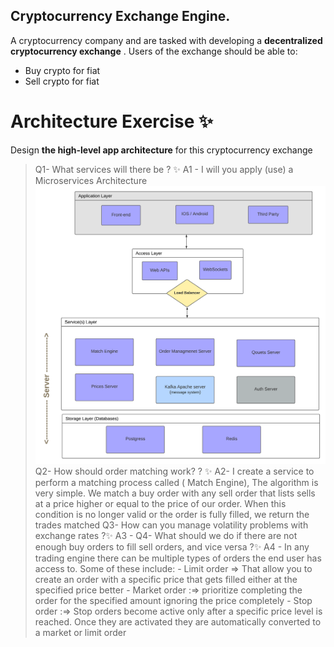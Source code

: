 ## Cryptocurrency Exchange Engine.
A cryptocurrency company and are tasked with developing a **decentralized cryptocurrency exchange** .
Users of the exchange should be able to:
- Buy crypto for fiat
- Sell crypto for fiat

# Architecture Exercise ✨
Design **the high-level app architecture** for this cryptocurrency exchange
> Q1- What services will there be ? ✨
   A1 - I will you apply (use) a Microservices Architecture
    <img src="https://github.com/mohamedlotfe/Cryptocurrency-Exchange-Server/blob/main/cryptocurrency%20exchange%20Arch.png"/>
> Q2- How should order matching work? ? ✨
   A2- I create a service to perform a matching process called ( Match Engine), 
   The algorithm is very simple. We match a buy order with any sell order that lists sells at a price higher or equal to the price of our order. When this condition is no longer valid or the order is fully filled, we return the trades matched
   Q3- How can you manage volatility problems with exchange rates ?✨
   A3 - 
  Q4- What should we do if there are not enough buy orders to fill sell orders, and vice versa ?✨
  A4 - In any trading engine there can be multiple types of orders the end user has access to. Some of these include:
	 -  Limit order => That allow you to create an order with a specific price that gets filled either at the specified price better
	-   Market order :=>  prioritize completing the order for the specified amount ignoring the price completely
	-   Stop order :=> Stop orders become active only after a specific price level is reached. Once they are activated they are automatically converted to a market or limit order


